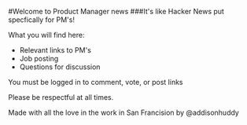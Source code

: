 #Welcome to Product Manager news
###It's like Hacker News put specfically for PM's!

What you will find here:

* Relevant links to PM's
* Job posting
* Questions for discussion

You must be logged in to comment, vote, or post links

Please be respectful at all times.

Made with all the love in the work in San Francision by @addisonhuddy

